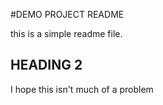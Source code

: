 #DEMO PROJECT README

this is a simple readme file.

## HEADING 2

I hope this isn't much of a problem
